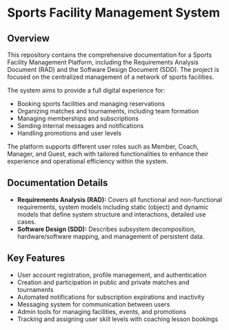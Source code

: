 # Sports Facility Management System

## Overview

This repository contains the comprehensive documentation for a Sports Facility Management Platform, including the Requirements Analysis Document (RAD) and the Software Design Document (SDD). 
The project is focused on the centralized management of a network of sports facilities.

The system aims to provide a full digital experience for:
- Booking sports facilities and managing reservations
- Organizing matches and tournaments, including team formation
- Managing memberships and subscriptions
- Sending internal messages and notifications
- Handling promotions and user levels

The platform supports different user roles such as Member, Coach, Manager, and Guest, each with tailored functionalities to enhance their experience and operational efficiency within the system.

## Documentation Details

- **Requirements Analysis (RAD):** Covers all functional and non-functional requirements, system models including static (object) and dynamic models that define system structure and interactions, detailed use cases.
- **Software Design (SDD):** Describes subsystem decomposition, hardware/software mapping, and management of persistent data.

## Key Features

- User account registration, profile management, and authentication
- Creation and participation in public and private matches and tournaments
- Automated notifications for subscription expirations and inactivity
- Messaging system for communication between users
- Admin tools for managing facilities, events, and promotions
- Tracking and assigning user skill levels with coaching lesson bookings

